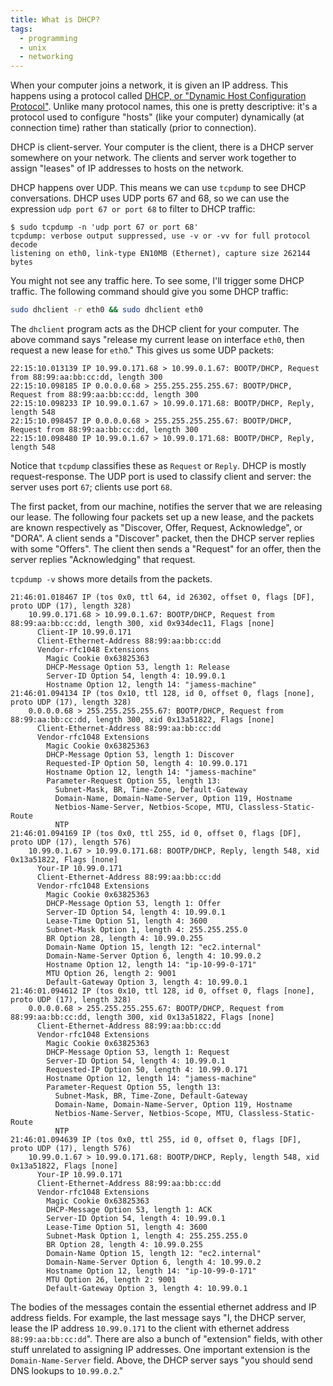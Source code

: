 ```yaml
---
title: What is DHCP?
tags:
  - programming
  - unix
  - networking
---
```


When your computer joins a network,
it is given an IP address.
This happens using a protocol called
[DHCP, or "Dynamic Host Configuration Protocol"](https://en.wikipedia.org/wiki/Dynamic_Host_Configuration_Protocol).
Unlike many protocol names,
this one is pretty descriptive:
it's a protocol
used to configure "hosts" (like your computer)
dynamically (at connection time)
rather than statically (prior to connection).

DHCP is client-server.
Your computer is the client,
there is a DHCP server somewhere on your network.
The clients and server work together to assign "leases" of IP addresses to hosts on the network.

DHCP happens over UDP.
This means we can use `tcpdump` to see DHCP conversations.
DHCP uses UDP ports 67 and 68,
so we can use the expression `udp port 67 or port 68`
to filter to DHCP traffic:

```console
$ sudo tcpdump -n 'udp port 67 or port 68'
tcpdump: verbose output suppressed, use -v or -vv for full protocol decode
listening on eth0, link-type EN10MB (Ethernet), capture size 262144 bytes
```

You might not see any traffic here.
To see some, I'll trigger some DHCP traffic.
The following command should give you some DHCP traffic:

```bash
sudo dhclient -r eth0 && sudo dhclient eth0
```

The `dhclient` program acts as the DHCP client for your computer.
The above command says
"release my current lease on interface `eth0`,
then request a new lease for `eth0`."
This gives us some UDP packets:

```
22:15:10.013139 IP 10.99.0.171.68 > 10.99.0.1.67: BOOTP/DHCP, Request from 88:99:aa:bb:cc:dd, length 300
22:15:10.098185 IP 0.0.0.0.68 > 255.255.255.255.67: BOOTP/DHCP, Request from 88:99:aa:bb:cc:dd, length 300
22:15:10.098233 IP 10.99.0.1.67 > 10.99.0.171.68: BOOTP/DHCP, Reply, length 548
22:15:10.098457 IP 0.0.0.0.68 > 255.255.255.255.67: BOOTP/DHCP, Request from 88:99:aa:bb:cc:dd, length 300
22:15:10.098480 IP 10.99.0.1.67 > 10.99.0.171.68: BOOTP/DHCP, Reply, length 548
```

Notice that `tcpdump` classifies these as `Request` or `Reply`.
DHCP is mostly request-response.
The UDP port is used to classify client and server:
the server uses port `67`;
clients use port `68`.

The first packet, from our machine, notifies the server that we are releasing our lease.
The following four packets set up a new lease,
and the packets are known respectively as "Discover, Offer, Request, Acknowledge", or "DORA".
A client sends a "Discover" packet,
then the DHCP server replies with some "Offers".
The client then sends a "Request" for an offer,
then the server replies "Acknowledging" that request.

`tcpdump -v` shows more details from the packets.

```
21:46:01.018467 IP (tos 0x0, ttl 64, id 26302, offset 0, flags [DF], proto UDP (17), length 328)
    10.99.0.171.68 > 10.99.0.1.67: BOOTP/DHCP, Request from 88:99:aa:bb:cc:dd, length 300, xid 0x934dec11, Flags [none]
	  Client-IP 10.99.0.171
	  Client-Ethernet-Address 88:99:aa:bb:cc:dd
	  Vendor-rfc1048 Extensions
	    Magic Cookie 0x63825363
	    DHCP-Message Option 53, length 1: Release
	    Server-ID Option 54, length 4: 10.99.0.1
	    Hostname Option 12, length 14: "jamess-machine"
21:46:01.094134 IP (tos 0x10, ttl 128, id 0, offset 0, flags [none], proto UDP (17), length 328)
    0.0.0.0.68 > 255.255.255.255.67: BOOTP/DHCP, Request from 88:99:aa:bb:cc:dd, length 300, xid 0x13a51822, Flags [none]
	  Client-Ethernet-Address 88:99:aa:bb:cc:dd
	  Vendor-rfc1048 Extensions
	    Magic Cookie 0x63825363
	    DHCP-Message Option 53, length 1: Discover
	    Requested-IP Option 50, length 4: 10.99.0.171
	    Hostname Option 12, length 14: "jamess-machine"
	    Parameter-Request Option 55, length 13:
	      Subnet-Mask, BR, Time-Zone, Default-Gateway
	      Domain-Name, Domain-Name-Server, Option 119, Hostname
	      Netbios-Name-Server, Netbios-Scope, MTU, Classless-Static-Route
	      NTP
21:46:01.094169 IP (tos 0x0, ttl 255, id 0, offset 0, flags [DF], proto UDP (17), length 576)
    10.99.0.1.67 > 10.99.0.171.68: BOOTP/DHCP, Reply, length 548, xid 0x13a51822, Flags [none]
	  Your-IP 10.99.0.171
	  Client-Ethernet-Address 88:99:aa:bb:cc:dd
	  Vendor-rfc1048 Extensions
	    Magic Cookie 0x63825363
	    DHCP-Message Option 53, length 1: Offer
	    Server-ID Option 54, length 4: 10.99.0.1
	    Lease-Time Option 51, length 4: 3600
	    Subnet-Mask Option 1, length 4: 255.255.255.0
	    BR Option 28, length 4: 10.99.0.255
	    Domain-Name Option 15, length 12: "ec2.internal"
	    Domain-Name-Server Option 6, length 4: 10.99.0.2
	    Hostname Option 12, length 14: "ip-10-99-0-171"
	    MTU Option 26, length 2: 9001
	    Default-Gateway Option 3, length 4: 10.99.0.1
21:46:01.094612 IP (tos 0x10, ttl 128, id 0, offset 0, flags [none], proto UDP (17), length 328)
    0.0.0.0.68 > 255.255.255.255.67: BOOTP/DHCP, Request from 88:99:aa:bb:cc:dd, length 300, xid 0x13a51822, Flags [none]
	  Client-Ethernet-Address 88:99:aa:bb:cc:dd
	  Vendor-rfc1048 Extensions
	    Magic Cookie 0x63825363
	    DHCP-Message Option 53, length 1: Request
	    Server-ID Option 54, length 4: 10.99.0.1
	    Requested-IP Option 50, length 4: 10.99.0.171
	    Hostname Option 12, length 14: "jamess-machine"
	    Parameter-Request Option 55, length 13:
	      Subnet-Mask, BR, Time-Zone, Default-Gateway
	      Domain-Name, Domain-Name-Server, Option 119, Hostname
	      Netbios-Name-Server, Netbios-Scope, MTU, Classless-Static-Route
	      NTP
21:46:01.094639 IP (tos 0x0, ttl 255, id 0, offset 0, flags [DF], proto UDP (17), length 576)
    10.99.0.1.67 > 10.99.0.171.68: BOOTP/DHCP, Reply, length 548, xid 0x13a51822, Flags [none]
	  Your-IP 10.99.0.171
	  Client-Ethernet-Address 88:99:aa:bb:cc:dd
	  Vendor-rfc1048 Extensions
	    Magic Cookie 0x63825363
	    DHCP-Message Option 53, length 1: ACK
	    Server-ID Option 54, length 4: 10.99.0.1
	    Lease-Time Option 51, length 4: 3600
	    Subnet-Mask Option 1, length 4: 255.255.255.0
	    BR Option 28, length 4: 10.99.0.255
	    Domain-Name Option 15, length 12: "ec2.internal"
	    Domain-Name-Server Option 6, length 4: 10.99.0.2
	    Hostname Option 12, length 14: "ip-10-99-0-171"
	    MTU Option 26, length 2: 9001
	    Default-Gateway Option 3, length 4: 10.99.0.1
```

The bodies of the messages
contain the essential ethernet address and IP address fields.
For example, the last message says
"I, the DHCP server, lease the IP address `10.99.0.171`
to the client with ethernet address `88:99:aa:bb:cc:dd`".
There are also a bunch of "extension" fields,
with other stuff unrelated to assigning IP addresses.
One important extension is the `Domain-Name-Server` field.
Above, the DHCP server says "you should send DNS lookups to `10.99.0.2`."
